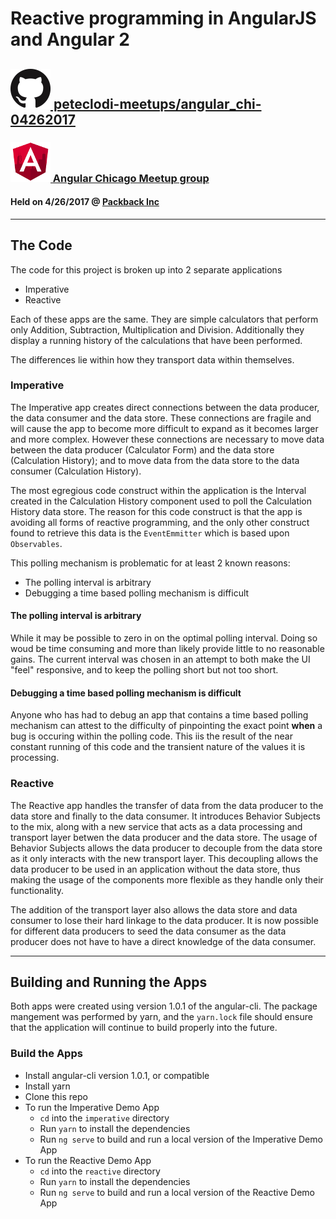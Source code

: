 # Reactive programming in AngularJS and Angular 2
## [![Github Repo](./GitHub-Mark-64px.png) peteclodi-meetups/angular_chi-04262017](https://github.com/peteclodi-meetups/angular_chi-04262017)
### [![Angular Chicago Meetup](./Angular_Chicago_Meetup.png) Angular Chicago Meetup group](https://www.meetup.com/Angular-Chicago-Meetup)
#### Held on 4/26/2017 @ [Packback Inc](https://www.packback.co)

---

## The Code

The code for this project is broken up into 2 separate applications
 - Imperative
 - Reactive
 
Each of these apps are the same. They are simple calculators that perform only Addition, Subtraction, Multiplication and Division. Additionally they display a running history of the calculations that have been performed.
 
The differences lie within how they transport data within themselves.
 
### Imperative
 
The Imperative app creates direct connections between the data producer, the data consumer and the data store. These connections are fragile and will cause the app to become more difficult to expand as it becomes larger and more complex.
However these connections are necessary to move data between the data producer (Calculator Form) and the data store (Calculation History); and to move data from the data store to the data consumer (Calculation History).

The most egregious code construct within the application is the Interval created in the Calculation History component used to poll the Calculation History data store. The reason for this code construct is that the app is avoiding all forms of reactive programming, and the only other construct found to retrieve this data is the `EventEmmitter` which is based upon `Observables`.

This polling mechanism is problematic for at least 2 known reasons:
 - The polling interval is arbitrary
 - Debugging a time based polling mechanism is difficult
 
#### The polling interval is arbitrary
 
While it may be possible to zero in on the optimal polling interval. Doing so woud be time consuming and more than likely provide little to no reasonable gains. The current interval was chosen in an attempt to both make the UI "feel" responsive, and to keep the polling short but not too short.
 
#### Debugging a time based polling mechanism is difficult

Anyone who has had to debug an app that contains a time based polling mechanism can attest to the difficulty of pinpointing the exact point **when** a bug is occuring within the polling code. This iis the result of the near constant running of this code and the transient nature of the values it is processing.

### Reactive

The Reactive app handles the transfer of data from the data producer to the data store and finally to the data consumer. It introduces Behavior Subjects to the mix, along with a new service that acts as a data processing and transport layer betwen the data producer and the data store. The usage of Behavior Subjects allows the data producer to decouple from the data store as it only interacts with the new transport layer. This decoupling allows the data producer to be used in an application without the data store, thus making the usage of the components more flexible as they handle only their functionality.

The addition of the transport layer also allows the data store and data consumer to lose their hard linkage to the data producer. It is now possible for different data producers to seed the data consumer as the data producer does not have to have a direct knowledge of the data consumer.

---

## Building and Running the Apps

Both apps were created using version 1.0.1 of the angular-cli. The package mangement was performed by yarn, and the `yarn.lock` file should ensure that the application will continue to build properly into the future.

### Build the Apps

 - Install angular-cli version 1.0.1, or compatible
 - Install yarn
 - Clone this repo
 - To run the Imperative Demo App
   - `cd` into the `imperative` directory
   - Run `yarn` to install the dependencies
   - Run `ng serve` to build and run a local version of the Imperative Demo App
 - To run the Reactive Demo App
   - `cd` into the `reactive` directory
   - Run `yarn` to install the dependencies
   - Run `ng serve` to build and run a local version of the Reactive Demo App